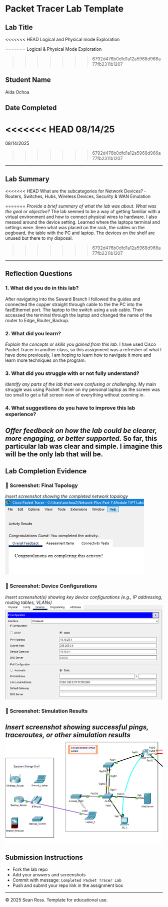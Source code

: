 # Packet Tracer Lab Template
## Lab Title
<<<<<<< HEAD
Logical and Physical mode Exploration

=======
Logical & Physical Mode Exploration
>>>>>>> 6792d476b0dfd1a12a5968d966a77fb2311b1207
## Student Name
Aida Ochoa

## Date Completed
<<<<<<< HEAD
08/14/25
=======
08/14/2025
>>>>>>> 6792d476b0dfd1a12a5968d966a77fb2311b1207

---

## Lab Summary

<<<<<<< HEAD
What are the subcategories for Network Devices?
-Routers, Switches, Hubs, Wireless Devices, Security & WAN Emulation

=======
_Provide a brief summary of what the lab was about. What was the goal or objective?_
The lab seemed to be a way of getting familiar with a virtual environment and how to connect physical wires to hardware. I also messed around the device setting. Learned where the laptops terminal and settings were. Seen what was placed on the rack, the cables on the pegboard, the table with the PC and laptop. The devices on the shelf are unused but there to my disposal.
>>>>>>> 6792d476b0dfd1a12a5968d966a77fb2311b1207
---

## Reflection Questions

### 1. What did you do in this lab?
After navigating into the Seward Branch I followed the guides and connected the copper straight through cable to the the PC into the fastEthernet port. The laptop to the switch using a usb cable. Then accessed the terminal through the laptop and changed the name of the router to Edge_Router_Backup.

### 2. What did you learn?
_Explain the concepts or skills you gained from this lab._
I have used Cisco Packet Tracer in another class, so this assignment was a refresher of what I have done previously, I am hoping to learn how to navigate it more and learn more techniques on the program.

### 3. What did you struggle with or not fully understand?
_Identify any parts of the lab that were confusing or challenging._
My main struggle was using Packet Tracer on my personal laptop as the screen was too small to get a full screen view of everything without zooming in.

### 4. What suggestions do you have to improve this lab experience?
_Offer feedback on how the lab could be clearer, more engaging, or better supported._
So far, this particular lab was clear and simple. I imagine this will be the only lab that will be.
---

## Lab Completion Evidence

### 📸 Screenshot: Final Topology
_Insert screenshot showing the completed network topology_
![alt text](image.png)
### 📸 Screenshot: Device Configurations
_Insert screenshot(s) showing key device configurations (e.g., IP addressing, routing tables, VLANs)_
![alt text](image-3.png)
### 📸 Screenshot: Simulation Results
_Insert screenshot showing successful pings, traceroutes, or other simulation results_
![alt text](image-2.png)
---

## Submission Instructions

- Fork the lab repo
- Add your answers and screenshots
- Commit with message: `Completed Packet Tracer Lab`
- Push and submit your repo link in the assignment box

---

© 2025 Sean Ross. Template for educational use.
 